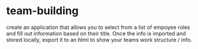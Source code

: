 # team-building

create an application that allows you to select from a list of empoyee roles and fill out information based on their title.
Once the info is imported and stored locally, export it to an html to show your teams work structure / info.
